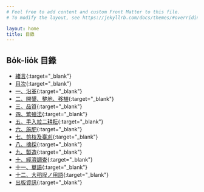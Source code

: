 ```yaml
---
# Feel free to add content and custom Front Matter to this file.
# To modify the layout, see https://jekyllrb.com/docs/themes/#overriding-theme-defaults

layout: home
title: 目錄
---
```


## Bo̍k-lio̍k 目錄
- [緒言](./chheh/?page=1){:target="_blank"}
- [目次](./chheh/?page=3){:target="_blank"}
- [一、沿革](./chheh/?page=5){:target="_blank"}
- [二、開墾、整地、移植](./chheh/?page=12){:target="_blank"}
- [三、品質](./chheh/?page=25){:target="_blank"}
- [四、繁殖法](./chheh/?page=34){:target="_blank"}
- [五、手入竝二耕耘](./chheh/?page=41){:target="_blank"}
- [六、施肥](./chheh/?page=49){:target="_blank"}
- [七、剪枝及臺刈](./chheh/?page=55){:target="_blank"}
- [八、摘採](./chheh/?page=61){:target="_blank"}
- [九、製造](./chheh/?page=77){:target="_blank"}
- [十、經濟調查](./chheh/?page=86){:target="_blank"}
- [十一、單語](./chheh/?page=103){:target="_blank"}
- [十二、大稻埕ノ用語](./chheh/?page=106){:target="_blank"}
- [出版資訊](./chheh/?page=149){:target="_blank"}
